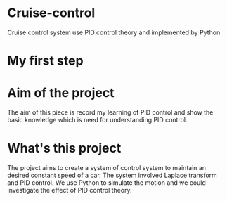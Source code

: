 # Cruise-control
Cruise control system use PID control theory and implemented by Python
# My first step
# Aim of the project
The aim of this piece is record my learning of PID control and show the basic knowledge which is need for understanding PID control.
# What's this project
The project aims to create a system of control system to maintain an desired constant speed of a car. The system involved Laplace transform and PID control. We use Python to simulate the motion and we could investigate the effect of PID control theory.

